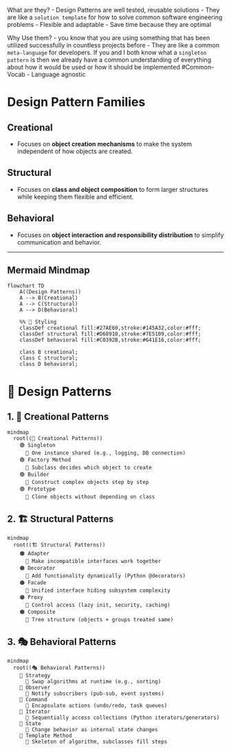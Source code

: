 

What are they?
	- Design Patterns are well tested, reusable solutions
	- They are like a `solution template` for how to solve common software engineering problems
	- Flexible and adaptable
	- Save time because they are optimal

Why Use them?
	- you know that you are using something that has been utilized successfully in countless projects before
	- They are like a common `meta-language` for developers. If you and I both know what a `singleton pattern` is then we already have a common understanding of everything about how it would be used or how it should be implemented #Common-Vocab
	- Language agnostic


# Design Pattern Families

## Creational
- Focuses on **object creation mechanisms** to make the system independent of how objects are created.  

## Structural
- Focuses on **class and object composition** to form larger structures while keeping them flexible and efficient.  

## Behavioral
- Focuses on **object interaction and responsibility distribution** to simplify communication and behavior.  

---

## Mermaid Mindmap


```mermaid
flowchart TD
    A((Design Patterns))
    A --> B(Creational)
    A --> C(Structural)
    A --> D(Behavioral)

    %% 🎨 Styling
    classDef creational fill:#27AE60,stroke:#145A32,color:#fff;
    classDef structural fill:#D68910,stroke:#7E5109,color:#fff;
    classDef behavioral fill:#C0392B,stroke:#641E16,color:#fff;

    class B creational;
    class C structural;
    class D behavioral;

```



# 🎨 Design Patterns

## 1. 🌱 Creational Patterns

```mermaid
mindmap
  root((🌱 Creational Patterns))
    🟢 Singleton
      🔹 One instance shared (e.g., logging, DB connection)
    🟢 Factory Method
      🔹 Subclass decides which object to create
    🟢 Builder
      🔹 Construct complex objects step by step
    🟢 Prototype
      🔹 Clone objects without depending on class
```

## 2. 🏗️ Structural Patterns


```mermaid
mindmap
  root((🏗️ Structural Patterns))
    🟠 Adapter
      🔹 Make incompatible interfaces work together
    🟠 Decorator
      🔹 Add functionality dynamically (Python @decorators)
    🟠 Facade
      🔹 Unified interface hiding subsystem complexity
    🟠 Proxy
      🔹 Control access (lazy init, security, caching)
    🟠 Composite
      🔹 Tree structure (objects + groups treated same)
```

## 3. 🎭 Behavioral Patterns

```mermaid
mindmap
  root((🎭 Behavioral Patterns))
    🔴 Strategy
      🔹 Swap algorithms at runtime (e.g., sorting)
    🔴 Observer
      🔹 Notify subscribers (pub-sub, event systems)
    🔴 Command
      🔹 Encapsulate actions (undo/redo, task queues)
    🔴 Iterator
      🔹 Sequentially access collections (Python iterators/generators)
    🔴 State
      🔹 Change behavior as internal state changes
    🔴 Template Method
      🔹 Skeleton of algorithm, subclasses fill steps
```
